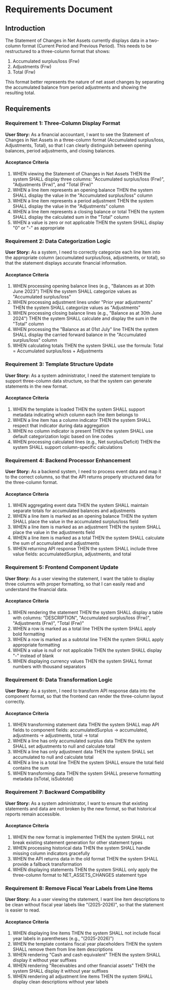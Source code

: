 # Requirements Document

## Introduction

The Statement of Changes in Net Assets currently displays data in a two-column format (Current Period and Previous Period). This needs to be restructured to a three-column format that shows:
1. Accumulated surplus/loss (Frw)
2. Adjustments (Frw)
3. Total (Frw)

This format better represents the nature of net asset changes by separating the accumulated balance from period adjustments and showing the resulting total.

## Requirements

### Requirement 1: Three-Column Display Format

**User Story:** As a financial accountant, I want to see the Statement of Changes in Net Assets in a three-column format (Accumulated surplus/loss, Adjustments, Total), so that I can clearly distinguish between opening balances, period adjustments, and closing balances.

#### Acceptance Criteria

1. WHEN viewing the Statement of Changes in Net Assets THEN the system SHALL display three columns: "Accumulated surplus/loss (Frw)", "Adjustments (Frw)", and "Total (Frw)"
2. WHEN a line item represents an opening balance THEN the system SHALL display the value in the "Accumulated surplus/loss" column
3. WHEN a line item represents a period adjustment THEN the system SHALL display the value in the "Adjustments" column
4. WHEN a line item represents a closing balance or total THEN the system SHALL display the calculated sum in the "Total" column
5. WHEN a value is zero or not applicable THEN the system SHALL display "0" or "-" as appropriate

### Requirement 2: Data Categorization Logic

**User Story:** As a system, I need to correctly categorize each line item into the appropriate column (accumulated surplus/loss, adjustments, or total), so that the statement displays accurate financial information.

#### Acceptance Criteria

1. WHEN processing opening balance lines (e.g., "Balances as at 30th June 2023") THEN the system SHALL categorize values as "Accumulated surplus/loss"
2. WHEN processing adjustment lines under "Prior year adjustments" THEN the system SHALL categorize values as "Adjustments"
3. WHEN processing closing balance lines (e.g., "Balance as at 30th June 2024") THEN the system SHALL calculate and display the sum in the "Total" column
4. WHEN processing the "Balance as at 01st July" line THEN the system SHALL display the carried forward balance in the "Accumulated surplus/loss" column
5. WHEN calculating totals THEN the system SHALL use the formula: Total = Accumulated surplus/loss + Adjustments

### Requirement 3: Template Structure Update

**User Story:** As a system administrator, I need the statement template to support three-column data structure, so that the system can generate statements in the new format.

#### Acceptance Criteria

1. WHEN the template is loaded THEN the system SHALL support metadata indicating which column each line item belongs to
2. WHEN a line item has a column indicator THEN the system SHALL respect that indicator during data aggregation
3. WHEN no column indicator is present THEN the system SHALL use default categorization logic based on line codes
4. WHEN processing calculated lines (e.g., Net surplus/Deficit) THEN the system SHALL support column-specific calculations

### Requirement 4: Backend Processor Enhancement

**User Story:** As a backend system, I need to process event data and map it to the correct columns, so that the API returns properly structured data for the three-column format.

#### Acceptance Criteria

1. WHEN aggregating event data THEN the system SHALL maintain separate totals for accumulated balances and adjustments
2. WHEN a line item is marked as an opening balance THEN the system SHALL place the value in the accumulated surplus/loss field
3. WHEN a line item is marked as an adjustment THEN the system SHALL place the value in the adjustments field
4. WHEN a line item is marked as a total THEN the system SHALL calculate the sum of accumulated and adjustments
5. WHEN returning API response THEN the system SHALL include three value fields: accumulatedSurplus, adjustments, and total

### Requirement 5: Frontend Component Update

**User Story:** As a user viewing the statement, I want the table to display three columns with proper formatting, so that I can easily read and understand the financial data.

#### Acceptance Criteria

1. WHEN rendering the statement THEN the system SHALL display a table with columns: "DESCRIPTION", "Accumulated surplus/loss (Frw)", "Adjustments (Frw)", "Total (Frw)"
2. WHEN a row is marked as a total line THEN the system SHALL apply bold formatting
3. WHEN a row is marked as a subtotal line THEN the system SHALL apply appropriate formatting
4. WHEN a value is null or not applicable THEN the system SHALL display "-" instead of blank
5. WHEN displaying currency values THEN the system SHALL format numbers with thousand separators

### Requirement 6: Data Transformation Logic

**User Story:** As a system, I need to transform API response data into the component format, so that the frontend can render the three-column layout correctly.

#### Acceptance Criteria

1. WHEN transforming statement data THEN the system SHALL map API fields to component fields: accumulatedSurplus → accumulated, adjustments → adjustments, total → total
2. WHEN a line has only accumulated surplus data THEN the system SHALL set adjustments to null and calculate total
3. WHEN a line has only adjustment data THEN the system SHALL set accumulated to null and calculate total
4. WHEN a line is a total line THEN the system SHALL ensure the total field contains the sum
5. WHEN transforming data THEN the system SHALL preserve formatting metadata (isTotal, isSubtotal)

### Requirement 7: Backward Compatibility

**User Story:** As a system administrator, I want to ensure that existing statements and data are not broken by the new format, so that historical reports remain accessible.

#### Acceptance Criteria

1. WHEN the new format is implemented THEN the system SHALL not break existing statement generation for other statement types
2. WHEN processing historical data THEN the system SHALL handle missing column indicators gracefully
3. WHEN the API returns data in the old format THEN the system SHALL provide a fallback transformation
4. WHEN displaying statements THEN the system SHALL only apply the three-column format to NET_ASSETS_CHANGES statement type

### Requirement 8: Remove Fiscal Year Labels from Line Items

**User Story:** As a user viewing the statement, I want line item descriptions to be clean without fiscal year labels like "(2025-2026)", so that the statement is easier to read.

#### Acceptance Criteria

1. WHEN displaying line items THEN the system SHALL not include fiscal year labels in parentheses (e.g., "(2025-2026)")
2. WHEN the template contains fiscal year placeholders THEN the system SHALL remove them from line item descriptions
3. WHEN rendering "Cash and cash equivalent" THEN the system SHALL display it without year suffixes
4. WHEN rendering "Receivables and other financial assets" THEN the system SHALL display it without year suffixes
5. WHEN rendering all adjustment line items THEN the system SHALL display clean descriptions without year labels
